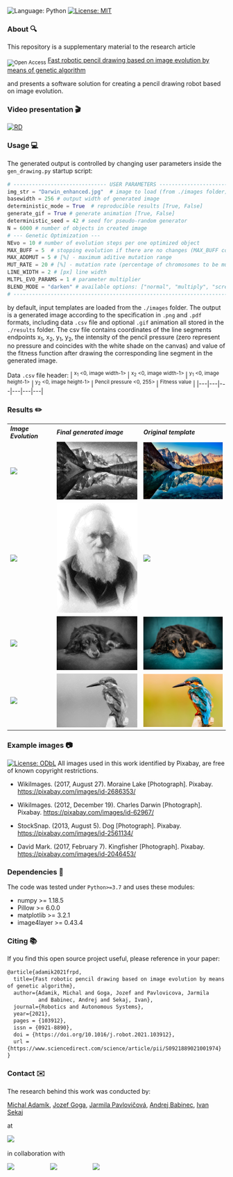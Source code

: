 
![Language: Python](https://img.shields.io/badge/Language-Python-informational) [![License: MIT](https://img.shields.io/badge/License-MIT-success.svg)](https://opensource.org/licenses/MIT) 

### About :mag:
This repository is a supplementary material to the research article

<sub>![Open Access](https://img.shields.io/badge/-(Open%20Access)-orange)</sub> [Fast robotic pencil drawing based on image evolution by means of genetic algorithm](https://www.sciencedirect.com/science/article/abs/pii/S0921889021001974) 

and presents a software solution for creating a pencil drawing robot based on image evolution.

### Video presentation :clapper: 

[![RD](https://i.imgur.com/qMcDwCs.png)](https://www.youtube.com/watch?v=rnuUgN182wo)

### Usage :computer:

The generated output is controlled by changing user parameters inside the `gen_drawing.py` startup script: 
```python
# ------------------------------ USER PARAMETERS --------------------------
img_str = "Darwin_enhanced.jpg"  # image to load (from ./images folder)
basewidth = 256 # output width of generated image 
deterministic_mode = True  # reproducible results [True, False]
generate_gif = True # generate animation [True, False]
deterministic_seed = 42 # seed for pseudo-random generator
N = 6000 # number of objects in created image
# --- Genetic Optimization ---
NEvo = 10 # number of evolution steps per one optimized object 
MAX_BUFF = 5  # stopping evolution if there are no changes (MAX_BUFF consecutive evolution steps)
MAX_ADDMUT = 5 # [%] - maximum aditive mutation range
MUT_RATE = 20 # [%] - mutation rate (percentage of chromosomes to be mutated)
LINE_WIDTH = 2 # [px] line width
MLTPL_EVO_PARAMS = 1 # parameter multiplier
BLEND_MODE = "darken" # available options: ["normal", "multiply", "screen", "overlay", "darken", "lighten", "color_dodge", "color_burn", "hard_light", "soft_light", "difference", "exclusion", "hue", "saturation", "color", "luminosity", "vivid_light", "pin_light", "linear_dodge", "subtract"]
# -------------------------------------------------------------------------
```

by default, input templates are loaded from the `./images` folder. The output is a generated image according to the specification in `.png` and `.pdf` formats, including data `.csv` file and optional `.gif` animation all stored in the `./results` folder. The csv file contains coordinates of the line segments endpoints x<sub>1</sub>, x<sub>2</sub>, y<sub>1</sub>, y<sub>2</sub>, the intensity of the pencil pressure (zero represent no pressure and coincides with the white shade on the canvas)  and value of the fitness function after drawing the corresponding line segment in the generated image.

Data `.csv` file header:
| <sup>x<sub>1</sub> \<0, image width-1\> </sup> | <sup>x<sub>2</sub> \<0, image width-1\> </sup> | <sup>y<sub>1</sub> \<0, image height\-1></sup> | <sup>y<sub>2</sub> \<0, image height-1\> </sup> | <sup>Pencil pressure \<0, 255\> </sup> | <sup>Fitness value</sup> |
|---|---|---|---|---|---|

### Results  :pencil2: 

<table>
  <tr>
    <td><strong><em>Image Evolution</em></strong></td>
     <td><strong><em>Final generated image</em></strong></td>
     <td><strong><em>Original template</em></strong></td>
  </tr>
  <tr>
    <td valign="center"><img src="results/moraine_lake_2021-10-07_13.18.29.979417.gif?raw=true"></td>
    <td valign="center"><img src="results/moraine_lake_2021-10-07_13.18.29.979417.png"></td>
    <td valign="center"><img src="images/moraine_lake.jpg" width="256"></td>
  </tr>
  <tr>
    <td valign="center"><img src="results/Darwin_enhanced_2021-10-07_14.36.07.691697.gif?raw=true"></td>
    <td valign="center"><img src="results/Darwin_enhanced_2021-10-07_14.36.07.691697.png"></td>
    <td valign="center"><img src="images/Darwin_enhanced.jpg" width="256"></td>
  </tr>
  <tr>
    <td valign="center"><img src="results/dog_2021-10-07_12.49.14.456988.gif?raw=true"></td>
    <td valign="center"><img src="results/dog_2021-10-07_12.49.14.456988.png"></td>
    <td valign="center"><img src="images/dog.jpg" width="256"></td>
  </tr>
  <tr>
    <td valign="center"><img src="results/kingfisher_2021-10-07_12.12.09.425701.gif?raw=true"></td>
    <td valign="center"><img src="results/kingfisher_2021-10-07_12.12.09.425701.png"></td>
    <td valign="center"><img src="images/kingfisher.jpg" width="256"></td>
  </tr>
 </table>
 

### Example images :camera:
[![License: ODbL](https://img.shields.io/badge/License-PDDL-brightgreen.svg)](https://opendatacommons.org/licenses/pddl/) All images used in this work identified by Pixabay, are free of known copyright restrictions.

* WikiImages. (2017, August 27). Moraine Lake [Photograph]. Pixabay.
https://pixabay.com/images/id-2686353/

* WikiImages. (2012, December 19). Charles Darwin [Photograph]. Pixabay.
https://pixabay.com/images/id-62967/

* StockSnap. (2013, August 5). Dog [Photograph]. Pixabay.
https://pixabay.com/images/id-2561134/

* David Mark. (2017, February 7). Kingfisher [Photograph]. Pixabay.
https://pixabay.com/images/id-2046453/

### Dependencies :dizzy:
The code was tested under `Python>=3.7` and uses these modules:

- numpy >= 1.18.5
- Pillow >= 6.0.0
- matplotlib >= 3.2.1
- image4layer >= 0.43.4

### Citing :books:
If you find this open source project useful, please reference in your paper:

    @article{adamik2021frpd,
      title={Fast robotic pencil drawing based on image evolution by means of genetic algorithm},
      author={Adamik, Michal and Goga, Jozef and Pavlovicova, Jarmila
              and Babinec, Andrej and Sekaj, Ivan},
      journal={Robotics and Autonomous Systems},
      year={2021},
      pages = {103912},
      issn = {0921-8890},
      doi = {https://doi.org/10.1016/j.robot.2021.103912},
      url = {https://www.sciencedirect.com/science/article/pii/S0921889021001974}
    }

### Contact :envelope:
The research behind this work was conducted by:

[Michal Adamík](https://is.stuba.sk/lide/clovek.pl?id=64812;lang=en), [Jozef Goga](https://is.stuba.sk/lide/clovek.pl?id=47568;zalozka=1;lang=en;), [Jarmila Pavlovičová](https://is.stuba.sk/lide/clovek.pl?id=1872;zalozka=1;lang=en;), [Andrej Babinec](https://is.stuba.sk/lide/clovek.pl?id=11598;zalozka=1;lang=en;), [Ivan Sekaj](https://is.stuba.sk/lide/clovek.pl?id=4946;zalozka=1;lang=en;)

at 

[<img src="https://irisdata.fei.stuba.sk/images/FEI_logo_t3.png" width="500"/>](https://www.fei.stuba.sk/english.html?page_id=793)

in collaboration with 

  [<img src="http://nacero.sk/wp-content/uploads/2015/04/logo_head_h100px.png" width="75"/>](http://nacero.sk/language/en/) &nbsp;&nbsp;&nbsp;&nbsp;&nbsp;&nbsp;&nbsp;&nbsp;&nbsp;&nbsp;&nbsp;&nbsp;&nbsp;&nbsp;&nbsp;&nbsp;&nbsp;&nbsp;&nbsp;  [<img src="http://nacero.sk/wp-content/uploads/2020/06/DIH_SC_Logo-Regular-300x150.png" width="150"/>](https://www.dih.stuba.sk) 
  &nbsp;&nbsp;&nbsp;&nbsp;&nbsp;&nbsp;&nbsp;&nbsp;&nbsp;&nbsp;&nbsp;&nbsp;&nbsp;&nbsp;&nbsp;&nbsp;&nbsp;&nbsp;&nbsp;  [<img src="https://www.cvtisr.sk/buxus/images/design/logo3_en.png" width="90"/>](https://www.cvtisr.sk/en.html?page_id=58) 
  



